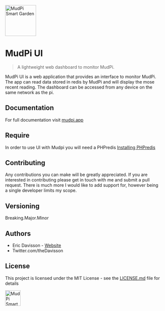 <img alt="MudPi Smart Garden" title="MudPi Smart Garden" src="https://mudpi.app/img/mudPI_LOGO_small_flat.png" width="100px">

# MudPi UI
> A lightweight web dashboard to monitor MudPi.

MudPi UI is a web application that provides an interface to monitor MudPi. The app can read data stored in redis by MudPi and will display the mose recent reading. The dashboard can be accessed from any device on the same network as the pi.

## Documentation
For full documentation visit [mudpi.app](https://mudpi.app/docs/setup-assistant)

## Require
In order to use UI with Mudpi you will need a PHPredis [Installing PHPredis](https://mudpi.app/guides/4)

## Contributing
Any contributions you can make will be greatly appreciated. If you are interested in contributing please get in touch with me and submit a pull request. There is much more I would like to add support for, however being a single developer limits my scope. 


## Versioning
Breaking.Major.Minor


## Authors
* Eric Davisson  - [Website](http://ericdavisson.com)
* Twitter.com/theDavisson


## License
This project is licensed under the MIT License - see the [LICENSE.md](LICENSE.md) file for details


<img alt="MudPi Smart Garden" title="MudPi Smart Garden" src="https://mudpi.app/img/mudPI_LOGO_small_flat.png" width="50px">

